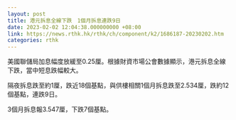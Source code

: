 ```yaml
---
layout: post
title: 港元拆息全線下跌　1個月拆息連跌9日
date: 2023-02-02 12:04:38.000000000 +08:00
link: https://news.rthk.hk/rthk/ch/component/k2/1686187-20230202.htm
categories: rthk
---
```


美國聯儲局加息幅度放緩至0.25厘。根據財資市場公會數據顯示，港元拆息全線下跌，當中短息跌幅較大。

隔夜拆息跌至約1厘，跌近18個基點，與供樓相關1個月拆息跌至2.534厘，跌約12個基點，連跌9日。

3個月拆息報3.547厘，下跌7個基點。

